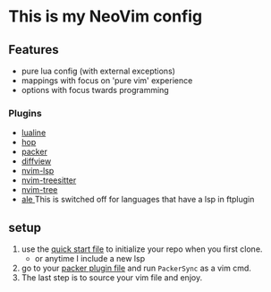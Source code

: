 # This is my NeoVim config
## Features
- pure lua config (with external exceptions)
- mappings with focus on 'pure vim' experience
- options with focus twards programming
### Plugins
- [lualine](https://github.com/nvim-lualine/lualine.nvim)
- [hop](https://github.com/phaazon/hop.nvim)
- [packer]( https://github.com/wbthomason/packer.nvim )
- [diffview](https://github.com/sindrets/diffview.nvim)
- [ nvim-lsp ]( https://github.com/neovim/nvim-lspconfig )
- [ nvim-treesitter ]( https://github.com/nvim-treesitter/nvim-treesitter )
- [ nvim-tree ]( https://github.com/kyazdani42/nvim-tree.lua )
- [ ale ]( https://github.com/dense-analysis/ale ) This is switched off for languages that have a lsp in ftplugin
## setup
1. use the [quick start file](https://github.com/snowmang1/nvim/blob/2c3e351dc346cf31cf38f3b870452286f08ec9e5/.quick_start.sh) to initialize your repo when you first clone.
	- or anytime I include a new lsp
2. go to your [packer plugin file](https://github.com/snowmang1/nvim/blob/2c3e351dc346cf31cf38f3b870452286f08ec9e5/lua/plugins.lua) and run `PackerSync` as a vim cmd.
3. The last step is to source your vim file and enjoy.


